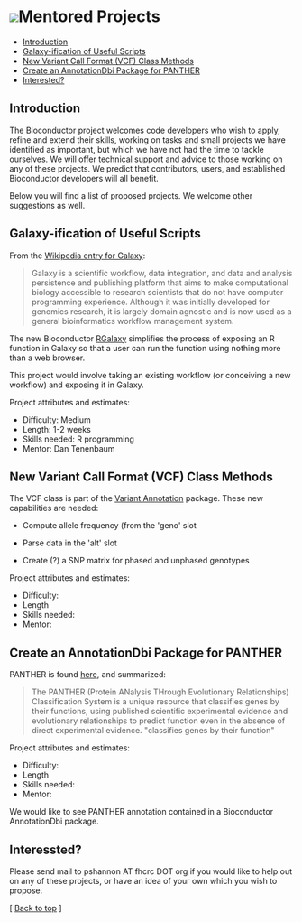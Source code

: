 ![](/images/icons/magnifier.gif)Mentored Projects
==================================================

* [Introduction](#introduction)
* [Galaxy-ification of Useful Scripts](#galaxy)
* [New Variant Call Format (VCF) Class Methods](#vcf)
* [Create an AnnotationDbi Package for PANTHER](#panther)
* [Interested?](#contact)


<h2 id="introduction">Introduction</h2>

The Bioconductor project welcomes code developers who wish to apply, refine and extend their skills, working on
tasks and small projects we have identified as important, but which we have not had the time to tackle ourselves.   We will
offer technical support and advice to those working on any of these projects.   We predict that contributors, users, and established
Bioconductor developers will all benefit.


Below you will find a list of proposed projects.  We welcome other suggestions as well.

<h2 id="galaxy">Galaxy-ification of Useful Scripts</h2>
From the <a href="http://en.wikipedia.org/wiki/Galaxy_%28computational_biology%29">Wikipedia entry for Galaxy</a>:

<blockquote>
Galaxy is a scientific workflow, data integration, and data and
analysis persistence and publishing platform that aims to make
computational biology accessible to research scientists that do not
have computer programming experience. Although it was initially
developed for genomics research, it is largely domain agnostic and is
now used as a general bioinformatics workflow management system.
</blockquote>
The new Bioconductor <a href="packages/devel/bioc/html/RGalaxy.html">RGalaxy</a>
 simplifies the process of exposing an R function in Galaxy so that a user
can run the function using nothing more than a web browser.

This project would involve taking an existing workflow (or conceiving a new workflow)
and exposing it in Galaxy.

Project attributes and estimates:

* Difficulty: Medium
* Length: 1-2 weeks
* Skills needed: R programming
* Mentor: Dan Tenenbaum



<h2 id="vcf">New Variant Call Format (VCF) Class Methods</h2>

The VCF class is part of the <a href=http://www.bioconductor.org/packages/2.10/bioc/html/VariantAnnotation.html>Variant Annotation</a> package. 
These new capabilities are needed:

* Compute allele frequency (from the 'geno' slot

* Parse data in the 'alt' slot 

* Create (?) a SNP matrix for phased and unphased genotypes

Project attributes and estimates:

* Difficulty:
* Length
* Skills needed:  
* Mentor:



<h2 id='panther'> Create an AnnotationDbi Package for PANTHER</h2>

PANTHER is found <a href=http://www.pantherdb.org/>here</a>, and summarized:
<blockquote>

The PANTHER (Protein ANalysis THrough Evolutionary Relationships)
Classification System is a unique resource that classifies genes by
their functions, using published scientific experimental evidence and
evolutionary relationships to predict function even in the absence of
direct experimental evidence.  "classifies genes by their function"
</blockquote>

Project attributes and estimates:

* Difficulty:
* Length
* Skills needed:  
* Mentor:

We would like to see PANTHER annotation contained in a Bioconductor AnnotationDbi
package.

<h2 id="contact">Interessted?</h2>

Please send mail to pshannon AT fhcrc DOT org if you would like to help out on any of these projects, or have an idea of your own which you
wish to propose.


<p class="back_to_top">[ <a href="#top">Back to top</a> ]</p>
